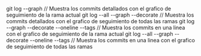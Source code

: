 git log --graph                                   // Muestra los commits detallados con el grafico de seguimiento de la rama actual
git log --all --graph --decorate                  // Muestra los commits detallados con el grafico de seguimiento de todas las ramas
git log --graph --decorate --oneline --tags       // Muestra los commits en una linea con el grafico de seguimiento de la rama actual
git log --all --graph --decorate --oneline --tags // Muestra los commits en una linea con el grafico de seguimiento de todas las ramas

